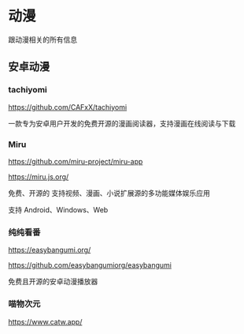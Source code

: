 # 动漫

跟动漫相关的所有信息

## 安卓动漫

### tachiyomi

https://github.com/CAFxX/tachiyomi

一款专为安卓用户开发的免费开源的漫画阅读器，支持漫画在线阅读与下载

### Miru

https://github.com/miru-project/miru-app

https://miru.js.org/

免费、开源的 支持视频、漫画、小说扩展源的多功能媒体娱乐应用

支持 Android、Windows、Web

### 纯纯看番

https://easybangumi.org/

https://github.com/easybangumiorg/easybangumi

免费且开源的安卓动漫播放器

### 喵物次元

https://www.catw.app/



